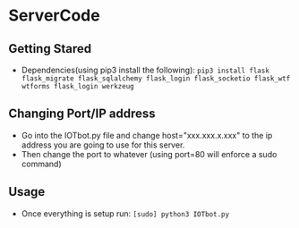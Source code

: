 # ServerCode

## Getting Stared
* Dependencies(using pip3 install the following):
    `pip3 install flask flask_migrate flask_sqlalchemy flask_login flask_socketio flask_wtf wtforms flask_login werkzeug`

## Changing Port/IP address
* Go into the IOTbot.py file and change host="xxx.xxx.x.xxx" to the ip address you are going to use for this server.
* Then change the port to whatever (using port=80 will enforce a sudo command)

## Usage
* Once everything is setup run:
    `[sudo] python3 IOTbot.py`
